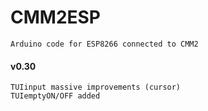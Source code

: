# CMM2ESP
	Arduino code for ESP8266 connected to CMM2

#### v0.30
	TUIinput massive improvements (cursor)
	TUIemptyON/OFF added
